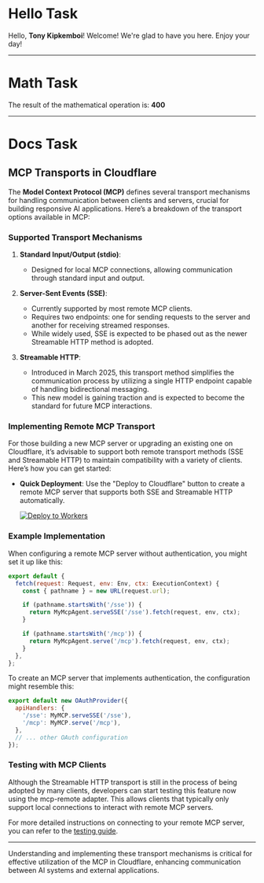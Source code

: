 # Hello Task
Hello, **Tony Kipkemboi**! Welcome! We're glad to have you here. Enjoy your day!

----------

# Math Task
The result of the mathematical operation is: 
**400**

----------

# Docs Task
## MCP Transports in Cloudflare

The **Model Context Protocol (MCP)** defines several transport mechanisms for handling communication between clients and servers, crucial for building responsive AI applications. Here’s a breakdown of the transport options available in MCP:

### Supported Transport Mechanisms

1. **Standard Input/Output (stdio)**:
   - Designed for local MCP connections, allowing communication through standard input and output.

2. **Server-Sent Events (SSE)**:
   - Currently supported by most remote MCP clients.
   - Requires two endpoints: one for sending requests to the server and another for receiving streamed responses.
   - While widely used, SSE is expected to be phased out as the newer Streamable HTTP method is adopted.

3. **Streamable HTTP**:
   - Introduced in March 2025, this transport method simplifies the communication process by utilizing a single HTTP endpoint capable of handling bidirectional messaging.
   - This new model is gaining traction and is expected to become the standard for future MCP interactions.

### Implementing Remote MCP Transport

For those building a new MCP server or upgrading an existing one on Cloudflare, it’s advisable to support both remote transport methods (SSE and Streamable HTTP) to maintain compatibility with a variety of clients. Here’s how you can get started:

- **Quick Deployment**: Use the "Deploy to Cloudflare" button to create a remote MCP server that supports both SSE and Streamable HTTP automatically. 

    [![Deploy to Workers](https://deploy.workers.cloudflare.com/button)](https://deploy.workers.cloudflare.com/?url=https://github.com/cloudflare/ai/tree/main/demos/remote-mcp-authless)

### Example Implementation

When configuring a remote MCP server without authentication, you might set it up like this:

```js
export default {
  fetch(request: Request, env: Env, ctx: ExecutionContext) {
    const { pathname } = new URL(request.url);

    if (pathname.startsWith('/sse')) {
      return MyMcpAgent.serveSSE('/sse').fetch(request, env, ctx);
    }

    if (pathname.startsWith('/mcp')) {
      return MyMcpAgent.serve('/mcp').fetch(request, env, ctx);
    }
  },
};
```

To create an MCP server that implements authentication, the configuration might resemble this:

```js
export default new OAuthProvider({
  apiHandlers: {
    '/sse': MyMCP.serveSSE('/sse'),
    '/mcp': MyMCP.serve('/mcp'),
  },
  // ... other OAuth configuration
});
```

### Testing with MCP Clients

Although the Streamable HTTP transport is still in the process of being adopted by many clients, developers can start testing this feature now using the mcp-remote adapter. This allows clients that typically only support local connections to interact with remote MCP servers.

For more detailed instructions on connecting to your remote MCP server, you can refer to the [testing guide](https://developers.cloudflare.com/agents/guides/test-remote-mcp-server/).

---

Understanding and implementing these transport mechanisms is critical for effective utilization of the MCP in Cloudflare, enhancing communication between AI systems and external applications.
